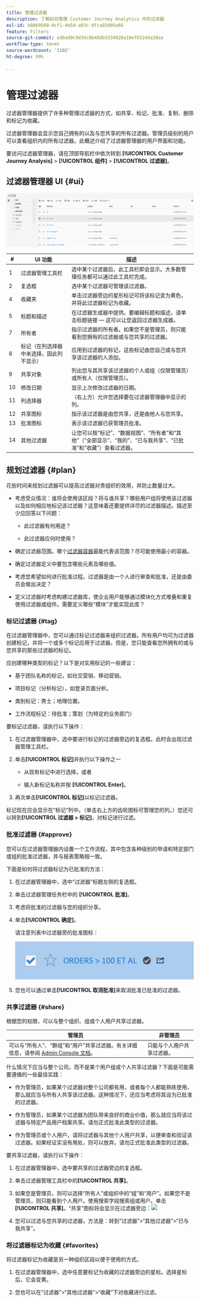 ```yaml
---
title: 管理过滤器
description: 了解如何管理 Customer Journey Analytics 中的过滤器
exl-id: b8869560-0cf1-4e5d-a03c-dfca85d05e66
feature: Filters
source-git-commit: edbad9c9d3dc0b48db5334828a18ef652d4a38aa
workflow-type: tm+mt
source-wordcount: '1102'
ht-degree: 99%

---
```


# 管理过滤器

过滤器管理器提供了许多种管理过滤器的方式，如共享、标记、批准、复制、删除和标记为收藏。

过滤器管理器会显示您自己拥有的以及与您共享的所有过滤器。管理员级别的用户可以查看组织内的所有过滤器。此概述介绍了过滤器管理器的用户界面和功能。

要访问过滤器管理器，请在顶部导航栏中依次转到 **[!UICONTROL Customer Journey Analysis]** > **[!UICONTROL 组件]** > **[!UICONTROL 过滤器]**。

## 过滤器管理器 UI {#ui}

![](assets/filter-manager-ui.png)

| # | UI 功能 | 描述 |
|---|---|---|
| 1 | 过滤器管理工具栏 | 选中某个过滤器后，此工具栏即会显示。大多数管理任务都可以通过此工具栏完成。 |
| 2 | 复选框 | 选中某个过滤器可管理该过滤器。 |
| 4 | 收藏夹 | 单击过滤器旁边的星形标记可将该标记变为黄色，并将此过滤器标记为收藏。 |
| 5 | 标题和描述 | 在过滤器生成器中提供。要编辑标题和描述，请单击标题链接 — 这可以让您返回过滤器生成器。 |
| 7 | 所有者 | 指示过滤器的所有者。如果您不是管理员，则只能看到您拥有的过滤器或与您共享的过滤器。 |
| 8 | 标记（在列选择器中未选择，因此列不显示） | 应用到过滤器的标记，这些标记由您自己或与您共享该过滤器的人添加。 |
| 9 | 共享对象 | 列出您与其共享该过滤器的个人或组（仅限管理员）或所有人（仅限管理员）。 |
| 10 | 修改日期 | 显示上次修改过滤器的日期。 |
| 11 | 列选择器 | （右上方）允许您选择要在过滤器管理器中显示的列。 |
| 12 | 共享图标 | 指示该过滤器是由您共享，还是由他人与您共享。 |
| 13 | 批准图标 | 表示该过滤器已获管理员批准。 |
| 14 | 其他过滤器 | 让您可以按“标记”、“数据视图”、“所有者”和“其他”（“全部显示”、“我的”、“已与我共享”、“已批准”和“收藏”）查看过滤器。 |

## 规划过滤器 {#plan}

花些时间来规划过滤器可以提高过滤器对贵组织的效用，并防止数量过大。

* 考虑受众情况：谁将会使用该区段？将与谁共享？哪些用户组将使用该过滤器以及如何相应地标记该过滤器？这意味着还要提供详尽的过滤器描述。描述至少应回答以下问题：

   * 此过滤器有何用途？

   * 此过滤器应何时使用？

* 确定过滤器范围。哪个[过滤器容器](/help/components/filters/filters-overview.md)最能代表该范围？尽可能使用最小的容器。

* 确定过滤器定义中要包含哪些元素及哪些值。

* 考虑您希望如何进行批准过程。过滤器是由一个人进行审查和批准，还是由委员会做出决定？

* 定义过滤器时考虑构建过滤器库，使企业用户能够通过模块化方式堆叠和重复使用过滤器或组件。需要定义哪些“模块”才能实现此库？

### 标记过滤器 {#tag}

在过滤器管理器中，您可以通过标记过滤器来组织过滤器。所有用户均可为过滤器创建标记，并将一个或多个标记应用于过滤器。但是，您只能查看您所拥有的或与您共享的那些过滤器的标记。

应创建哪种类型的标记？以下是对实用标记的一些建议：

* 基于团队名称的标记，如社交营销、移动营销。

* 项目标记（分析标记），如登录页面分析。

* 类别标记：男士；地理位置。

* 工作流程标记：待批准；策划（为特定的业务部门）

要标记过滤器，请执行以下操作：

1. 在过滤器管理器中，选中要进行标记的过滤器旁边的复选框。此时会出现过滤器管理工具栏。

1. 单击&#x200B;**[!UICONTROL 标记]**&#x200B;并执行以下操作之一

   * 从现有标记中进行选择，或者

   * 输入新标记名称并按  **[!UICONTROL Enter]**。

1. 再次单击&#x200B;**[!UICONTROL 标记]**&#x200B;以标记过滤器。

标记现在应会显示在“标记”列中。（单击右上方的齿轮图标可管理您的列。）您还可以转到&#x200B;**[!UICONTROL 过滤器 > 标记]**，对标记进行过滤。

### 批准过滤器 {#approve}

您可以在过滤器管理器内设置一个工作流程，其中包含各种级别的申请和特定部门或组的批准过滤器，并与报表策略相一致。

下面是如何将过滤器标记为已批准的方法：

1. 在过滤器管理器中，选中“过滤器”标题左侧的复选框。

1. 单击过滤器管理任务栏中的 **[!UICONTROL 批准]**。

1. 考虑将批准的过滤器与您的组织分享。

1. 单击&#x200B;**[!UICONTROL 确定]**。

   请注意列表中过滤器旁的批准图标：

   ![](assets/seg_approved.png)

1. 您也可以通过单击&#x200B;**[!UICONTROL 取消批准]**&#x200B;来取消批准已批准的过滤器。

### 共享过滤器 {#share}

根据您的权限，可以与整个组织、组或个人用户共享过滤器。

| 管理员 | 非管理员 |
|---|---|
| 可以与“所有人”、“群组”和“用户”共享过滤器。有关详细信息，请参阅 [Admin Console 文档](https://helpx.adobe.com/cn/enterprise/using/manage-products-and-profiles.html)。 | 只能与个人用户共享过滤器。 |

什么情况下应当与整个公司，而不是某个用户组或个人共享过滤器？下面是可能需要遵循的一些最佳实践：

* 作为管理员，如果某个过滤器对整个公司都有用，或者每个人都能熟练使用，那么就应当与所有人共享该过滤器。这种情况下，还应当考虑将其设为已批准的过滤器。

* 作为管理员，如果某个过滤器为团队带来良好的商业价值，那么就应当将该过滤器与特定产品用户档案共享。请勿正式批准此类型的过滤器。

* 作为管理员或个人用户，请将过滤器与其他个人用户共享，以便审查和验证该过滤器。如果经证实没有用处，则可以放弃。请勿正式批准此类型的过滤器。

要共享过滤器，请执行以下操作：

1. 在过滤器管理器中，选中要共享的过滤器旁边的复选框。

1. 单击过滤器管理工具栏中的&#x200B;**[!UICONTROL 共享]**。

1. 如果您是管理员，则可以选择“所有人”或组织中的“组”和“用户”。如果您不是管理员，则只能看到个人用户。使用搜索字段搜索组或用户。单击&#x200B;**[!UICONTROL 共享]**。“共享”图标将会显示在过滤器旁边：![](https://spectrum.adobe.com/static/icons/workflow_18/Smock_Share_18_N.svg)

1. 您可以过滤与您共享的过滤器，方法是：转到“过滤器”>“其他过滤器”>“已与我共享”。

### 将过滤器标记为收藏 {#favorites}

将过滤器标记为收藏是另一种组织区段以便于使用的方式。

1. 在过滤器管理器中，选中任意要标记为收藏的过滤器旁边的星标。选择星标后，它会变黄。

1. 您也可以在“过滤器”>“其他过滤器”>“收藏”下对收藏进行过滤。
